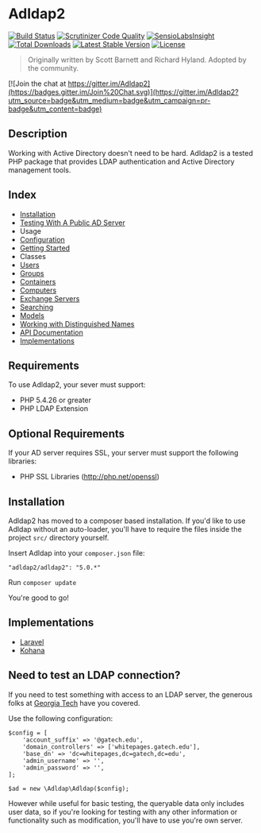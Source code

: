 # Adldap2

[![Build Status](https://img.shields.io/travis/Adldap2/Adldap2.svg?style=flat-square)](https://travis-ci.org/Adldap2/Adldap2)
[![Scrutinizer Code Quality](https://img.shields.io/scrutinizer/g/adLDAP2/adLDAP2/master.svg?style=flat-square)](https://scrutinizer-ci.com/g/adLDAP2/adLDAP2/?branch=master)
[![SensioLabsInsight](https://img.shields.io/sensiolabs/i/45a86fc2-b202-4f1b-9549-679900e5807c.svg?style=flat-square)](https://insight.sensiolabs.com/projects/45a86fc2-b202-4f1b-9549-679900e5807c)
[![Total Downloads](https://img.shields.io/packagist/dt/adldap2/adldap2.svg?style=flat-square)](https://packagist.org/packages/adldap2/adldap2)
[![Latest Stable Version](https://img.shields.io/packagist/v/adldap2/adldap2.svg?style=flat-square)](https://packagist.org/packages/adldap2/adldap2)
[![License](https://img.shields.io/packagist/l/adldap2/adldap2.svg?style=flat-square)](https://packagist.org/packages/adldap2/adldap2)

> Originally written by Scott Barnett and Richard Hyland. Adopted by the community.

[![Join the chat at https://gitter.im/Adldap2](https://badges.gitter.im/Join%20Chat.svg)](https://gitter.im/Adldap2?utm_source=badge&utm_medium=badge&utm_campaign=pr-badge&utm_content=badge)

## Description

Working with Active Directory doesn't need to be hard. Adldap2 is a tested PHP package that provides LDAP
authentication and Active Directory management tools.

## Index

- [Installation](#installation)
- [Testing With A Public AD Server](#need-to-test-an-ldap-connection)
- Usage
 - [Configuration](https://github.com/adldap2/adldap2/tree/master/docs/CONFIGURATION.md)
 - [Getting Started](https://github.com/adldap2/adldap2/tree/master/docs/GETTING-STARTED.md)
 - Classes
  - [Users](https://github.com/adldap2/adldap2/tree/master/docs/classes/USERS.md)
  - [Groups](https://github.com/adldap2/adldap2/tree/master/docs/classes/GROUPS.md)
  - [Containers](https://github.com/adldap2/adldap2/tree/master/docs/classes/CONTAINERS.md)
  - [Computers](https://github.com/adldap2/adldap2/tree/master/docs/classes/COMPUTERS.md)
  - [Exchange Servers](https://github.com/adldap2/adldap2/tree/master/docs/classes/EXCHANGE.md)
 - [Searching](https://github.com/adldap2/adldap2/tree/master/docs/SEARCH.md)
 - [Models](https://github.com/adldap2/adldap2/tree/master/docs/models/INDEX.md)
 - [Working with Distinguished Names](https://github.com/adldap2/adldap2/tree/master/docs/DISTINGUISHED-NAMES.md)
 - [API Documentation](http://adldap2.github.io/api)
- [Implementations](#implementations)

## Requirements

To use Adldap2, your sever must support:

- PHP 5.4.26 or greater
- PHP LDAP Extension

## Optional Requirements

If your AD server requires SSL, your server must support the following libraries:

- PHP SSL Libraries (http://php.net/openssl)

## Installation

Adldap2 has moved to a composer based installation. If you'd like to use Adldap without an auto-loader, you'll
have to require the files inside the project `src/` directory yourself.

Insert Adldap into your `composer.json` file:

    "adldap2/adldap2": "5.0.*"
   
Run `composer update`

You're good to go!

## Implementations

- [Laravel](https://github.com/Adldap2/Adldap2-Laravel)
- [Kohana](https://github.com/Adldap2/Adldap2-Kohana)

## Need to test an LDAP connection?

If you need to test something with access to an LDAP server, the generous folks at [Georgia Tech](http://drupal.gatech.edu/handbook/public-ldap-server) have you covered.

Use the following configuration:
    
    $config = [
        'account_suffix' => '@gatech.edu',
        'domain_controllers' => ['whitepages.gatech.edu'],
        'base_dn' => 'dc=whitepages,dc=gatech,dc=edu',
        'admin_username' => '',
        'admin_password' => '',
    ];
    
    $ad = new \Adldap\Adldap($config);
    
However while useful for basic testing, the queryable data only includes user data, so if you're looking for testing with any other information
or functionality such as modification, you'll have to use you're own server.

